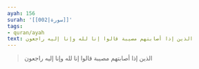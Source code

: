 ```yaml
---
ayah: 156
surah: '[[002|سورة]]'
tags:
- quran/ayah
text: الذين إذا أصابتهم مصيبة قالوا إنا لله وإنا إليه راجعون
---
```

> الذين إذا أصابتهم مصيبة قالوا إنا لله وإنا إليه راجعون

